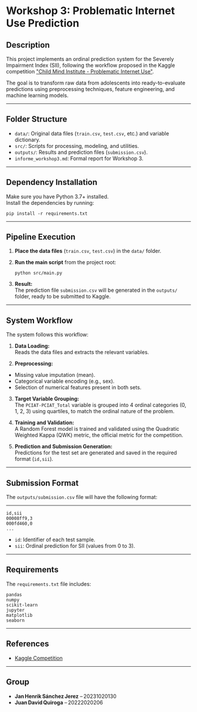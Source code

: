 # Workshop 3: Problematic Internet Use Prediction

## Description

This project implements an ordinal prediction system for the Severely Impairment Index (SII), following the workflow proposed in the Kaggle competition ["Child Mind Institute - Problematic Internet Use"](https://www.kaggle.com/competitions/child-mind-institute-problematic-internet-use/overview).

The goal is to transform raw data from adolescents into ready-to-evaluate predictions using preprocessing techniques, feature engineering, and machine learning models.

---

## Folder Structure

- `data/`: Original data files (`train.csv`, `test.csv`, etc.) and variable dictionary.
- `src/`: Scripts for processing, modeling, and utilities.
- `outputs/`: Results and prediction files (`submission.csv`).
- `informe_workshop3.md`: Formal report for Workshop 3.

---

## Dependency Installation

Make sure you have Python 3.7+ installed.  
Install the dependencies by running:

```
pip install -r requirements.txt
```

---

## Pipeline Execution

1. **Place the data files** (`train.csv`, `test.csv`) in the `data/` folder.
2. **Run the main script** from the project root:

   ```
   python src/main.py
   ```


3. **Result:**  
The prediction file `submission.csv` will be generated in the `outputs/` folder, ready to be submitted to Kaggle.

---

## System Workflow

The system follows this workflow:

1. **Data Loading:**  
Reads the data files and extracts the relevant variables.

2. **Preprocessing:**  
- Missing value imputation (mean).
- Categorical variable encoding (e.g., sex).
- Selection of numerical features present in both sets.

3. **Target Variable Grouping:**  
The `PCIAT-PCIAT_Total` variable is grouped into 4 ordinal categories (0, 1, 2, 3) using quartiles, to match the ordinal nature of the problem.

4. **Training and Validation:**  
A Random Forest model is trained and validated using the Quadratic Weighted Kappa (QWK) metric, the official metric for the competition.

5. **Prediction and Submission Generation:**  
Predictions for the test set are generated and saved in the required format (`id,sii`).

---

## Submission Format

The `outputs/submission.csv` file will have the following format:

---

```
id,sii
00008ff9,3
000fd460,0
...
```

- `id`: Identifier of each test sample.
- `sii`: Ordinal prediction for SII (values from 0 to 3).

---

## Requirements

The `requirements.txt` file includes:

```
pandas
numpy
scikit-learn
jupyter
matplotlib
seaborn
```

---

## References

- [Kaggle Competition](https://www.kaggle.com/competitions/child-mind-institute-problematic-internet-use/overview)

---

## Group
- **Jan Henrik Sánchez Jerez** – 20231020130  
- **Juan David Quiroga** – 20222020206
